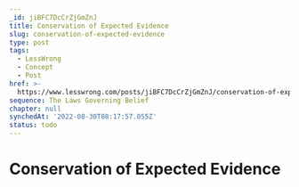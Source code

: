 ```yaml
---
_id: jiBFC7DcCrZjGmZnJ
title: Conservation of Expected Evidence
slug: conservation-of-expected-evidence
type: post
tags:
  - LessWrong
  - Concept
  - Post
href: >-
  https://www.lesswrong.com/posts/jiBFC7DcCrZjGmZnJ/conservation-of-expected-evidence
sequence: The Laws Governing Belief
chapter: null
synchedAt: '2022-08-30T08:17:57.055Z'
status: todo
---
```


# Conservation of Expected Evidence
